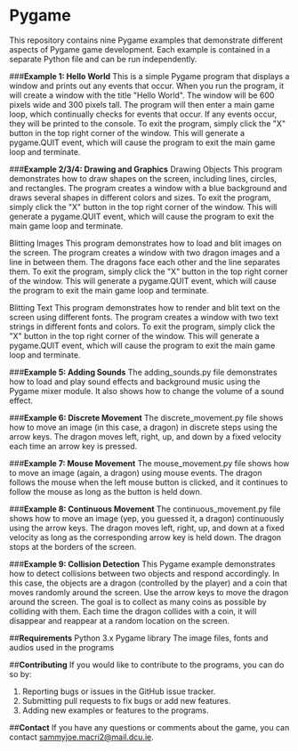 # **Pygame**
This repository contains nine Pygame examples that demonstrate different aspects of Pygame game development. Each example is contained in a separate Python file and can be run independently.

###**Example 1: Hello World**
This is a simple Pygame program that displays a window and prints out any events that occur.
When you run the program, it will create a window with the title "Hello World". The window will be 600 pixels wide and 300 pixels tall.
The program will then enter a main game loop, which continually checks for events that occur. If any events occur, they will be printed to the console.
To exit the program, simply click the "X" button in the top right corner of the window. This will generate a pygame.QUIT event, which will cause the program to exit the main game loop and terminate.

###**Example 2/3/4:  Drawing and Graphics**
Drawing Objects
This program demonstrates how to draw shapes on the screen, including lines, circles, and rectangles. The program creates a window with a blue background and draws several shapes in different colors and sizes.
To exit the program, simply click the "X" button in the top right corner of the window. This will generate a pygame.QUIT event, which will cause the program to exit the main game loop and terminate.

Blitting Images
This program demonstrates how to load and blit images on the screen. The program creates a window with two dragon images and a line in between them. The dragons face each other and the line separates them.
To exit the program, simply click the "X" button in the top right corner of the window. This will generate a pygame.QUIT event, which will cause the program to exit the main game loop and terminate.

Blitting Text
This program demonstrates how to render and blit text on the screen using different fonts. The program creates a window with two text strings in different fonts and colors.
To exit the program, simply click the "X" button in the top right corner of the window. This will generate a pygame.QUIT event, which will cause the program to exit the main game loop and terminate.

###**Example 5: Adding Sounds**
The adding_sounds.py file demonstrates how to load and play sound effects and background music using the Pygame mixer module. It also shows how to change the volume of a sound effect.

###**Example 6: Discrete Movement**
The discrete_movement.py file shows how to move an image (in this case, a dragon) in discrete steps using the arrow keys. The dragon moves left, right, up, and down by a fixed velocity each time an arrow key is pressed.

###**Example 7: Mouse Movement**
The mouse_movement.py file shows how to move an image (again, a dragon) using mouse events. The dragon follows the mouse when the left mouse button is clicked, and it continues to follow the mouse as long as the button is held down.

###**Example 8: Continuous Movement**
The continuous_movement.py file shows how to move an image (yep, you guessed it, a dragon) continuously using the arrow keys. The dragon moves left, right, up, and down at a fixed velocity as long as the corresponding arrow key is held down. The dragon stops at the borders of the screen.

###**Example 9: Collision Detection**
This Pygame example demonstrates how to detect collisions between two objects and respond accordingly. In this case, the objects are a dragon (controlled by the player) and a coin that moves randomly around the screen.
Use the arrow keys to move the dragon around the screen. The goal is to collect as many coins as possible by colliding with them. Each time the dragon collides with a coin, it will disappear and reappear at a random location on the screen.

##**Requirements**
Python 3.x
Pygame library
The image files, fonts and audios used in the programs 

##**Contributing**
If you would like to contribute to the programs, you can do so by:
1. Reporting bugs or issues in the GitHub issue tracker.
2. Submitting pull requests to fix bugs or add new features.
2. Adding new examples or features to the programs.

##**Contact**
If you have any questions or comments about the game, you can contact sammyjoe.macri2@mail.dcu.ie.

